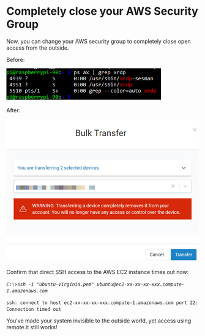 # Completely close your AWS Security Group

Now, you can change your AWS security group to completely close open access from the outside.

Before:

![](../../.gitbook/assets/image%20%28441%29.png)

After:

![](../../.gitbook/assets/image%20%28161%29.png)

Confirm that direct SSH access to the AWS EC2 instance times out now:

_`C:\>ssh -i "Ubuntu-Virginia.pem" ubuntu@ec2-xx-xx-xx-xxx.compute-1.amazonaws.com`_ 

`ssh: connect to host ec2-xx-xx-xx-xxx.compute-1.amazonaws.com port 22: Connection timed out`

You've made your system invisible to the outside world, yet access using remote.it still works!



